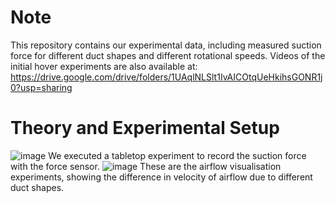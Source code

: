 # Note
This repository contains our experimental data, including measured suction force for different duct shapes and different rotational speeds. Videos of the initial hover experiments are also available at: https://drive.google.com/drive/folders/1UAqlNLSlt1IvAICOtqUeHkihsGONR1j0?usp=sharing

# Theory and Experimental Setup
![image](https://github.com/user-attachments/assets/4426c77e-e8ab-4f3e-aefc-8b77de2aa428)
We executed a tabletop experiment to record the suction force with the force sensor. 
![image](https://github.com/user-attachments/assets/f983ef2a-f166-4af4-901f-dc294fd86216)
These are the airflow visualisation experiments, showing the difference in velocity of airflow due to different duct shapes.
